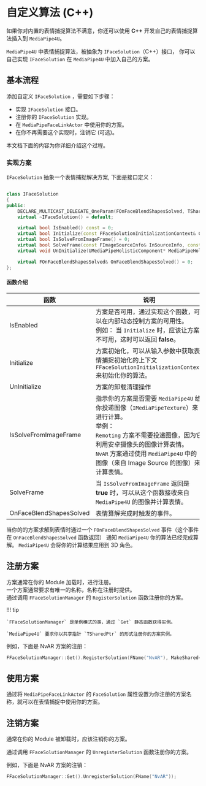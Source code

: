 # 自定义算法 (C++)

如果你对内置的表情捕捉算法不满意，你还可以使用 **C++** 开发自己的表情捕捉算法插入到 `MediaPipe4U`。

`MediaPipe4U` 中表情捕捉算法，被抽象为 `IFaceSolution`（C++）接口， 你可以自己实现 `IFaceSolution` 在 `MediaPipe4U` 中加入自己的方案。


## 基本流程

添加自定义 `IFaceSolution` ，需要如下步骤：

- 实现 `IFaceSolution` 接口。
- 注册你的 `IFaceSolution` 实现。
- 在 `MediaPipeFaceLinkActor` 中使用你的方案。
- 在你不再需要这个实现时，注销它 (可选)。

本文档下面的内容为你详细介绍这个过程。

### 实现方案 

`IFaceSolution` 抽象一个表情捕捉解决方案, 下面是接口定义：

```cpp

class IFaceSolution
{
public:
	DECLARE_MULTICAST_DELEGATE_OneParam(FOnFaceBlendShapesSolved, TSharedPtr<FARBlendShapeMap> SolvedBlendShapes)
	virtual ~IFaceSolution() = default;

	virtual bool IsEnabled() const = 0;
	virtual bool Initialize(const FFaceSolutionInitializationContext& Context) = 0;
	virtual bool IsSolveFromImageFrame() = 0;
	virtual bool SolveFrame(const FImageSourceInfo& InSourceInfo, const TSharedPtr<IMediaPipeTexture>& Texture) = 0;
	virtual void UnInitialize(UMediaPipeHolisticComponent* MediaPipeHolisticComponent) = 0;

	virtual FOnFaceBlendShapesSolved& OnFaceBlendShapesSolved() = 0;
};

```

#### 函数介绍
|函数| 说明  |
|-----|---------|
|IsEnabled| 方案是否可用，通过实现这个函数，可以在内部动态控制方案的可用性。<br/> 例如： 当 `Initialize` 时，应该让方案不可用，这时可以返回 **false**。 |
|Initialize| 方案初始化，可以从输入参数中获取表情捕捉初始化的上下文 `FFaceSolutionInitializationContext` 来初始化你的算法。 |
|UnInitialize| 方案的卸载清理操作 |
|IsSolveFromImageFrame| 指示你的方案是否需要 `MediaPipe4U` 给你投递图像（`IMediaPipeTexture`）来进行计算。<br/> 举例：<br> `Remoting` 方案不需要投递图像，因为它利用安卓摄像头的图像计算表情。<br/> `NvAR` 方案通过使用 `MediaPipe4U` 中的图像（来自 Image Source 的图像）来计算表情。   |
|SolveFrame | 当 `IsSolveFromImageFrame` 返回是 **true** 时，可以从这个函数接收来自 `MediaPipe4U` 的图像并计算表情。 |
| OnFaceBlendShapesSolved | 表情算解完成时触发的事件。 |

当你的的方案求解到表情时通过一个 `FOnFaceBlendShapesSolved` 事件（这个事件在 `OnFaceBlendShapesSolved` 函数返回） 通知  `MediaPipe4U` 你的算法已经完成算解。
`MediaPipe4U` 会将你的计算结果应用到 3D 角色。


## 注册方案

方案通常在你的 Module 加载时，进行注册。   
一个方案通常要求有唯一的名称，名称在注册时提供。   
通过调用 `FFaceSolutionManager` 的 `RegisterSolution` 函数注册你的方案。   


!!! tip

    `FFaceSolutionManager` 是单例模式的类，通过 `Get` 静态函数获得实例。   

    `MediaPipe4U` 要求你以共享指针 `TSharedPtr` 的形式注册你的方案实例。

例如，下面是 NvAR 方案的注册：

```cpp
FFaceSolutionManager::Get().RegisterSolution(FName("NvAR"), MakeShared<FNvARFaceSolution>());
```

## 使用方案

通过将 `MediaPipeFaceLinkActor` 的 `FaceSolution` 属性设置为你注册的方案名称，就可以在表情捕捉中使用你的方案。

## 注销方案

通常在你的 Module 被卸载时，应该注销你的方案。

通过调用 `FFaceSolutionManager` 的 `UnregisterSolution` 函数注册你的方案。   

例如，下面是 NvAR 方案的注销：

```cpp
FFaceSolutionManager::Get().UnregisterSolution(FName("NvAR"));
```


